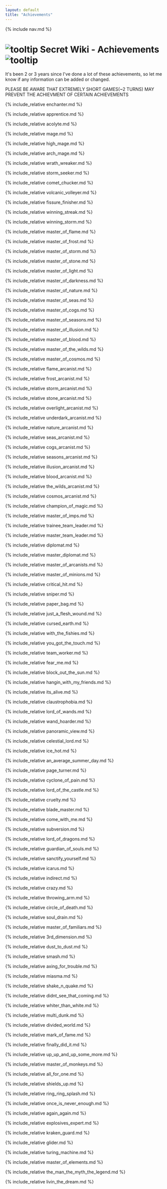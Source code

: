 ```yaml
---
layout: default
title: "Achievements"
---
```


{% include nav.md  %}

# ![tooltip]({{site.miscimages}}/walkinggrapple.gif) Secret Wiki - Achievements![tooltip]({{site.miscimages}}/walkinggrapple.gif)


It's been 2 or 3 years since I've done a lot of these achievements, so let me know if any information can be added or changed.


PLEASE BE AWARE THAT EXTREMELY SHORT GAMES(~2 TURNS) MAY PREVENT THE ACHIEVMENT OF CERTAIN ACHIEVEMENTS


{% include_relative enchanter.md %}


{% include_relative apprentice.md %}


{% include_relative acolyte.md %}


{% include_relative mage.md %}


{% include_relative high_mage.md %}


{% include_relative arch_mage.md %}


{% include_relative wrath_wreaker.md %}


{% include_relative storm_seeker.md %}


{% include_relative comet_chucker.md %}


{% include_relative volcanic_volleyer.md %}


{% include_relative fissure_finisher.md %}


{% include_relative winning_streak.md %}


{% include_relative winning_storm.md %}


{% include_relative master_of_flame.md %}


{% include_relative master_of_frost.md %}


{% include_relative master_of_storm.md %}


{% include_relative master_of_stone.md %}


{% include_relative master_of_light.md %}


{% include_relative master_of_darkness.md %}


{% include_relative master_of_nature.md %}


{% include_relative master_of_seas.md %}


{% include_relative master_of_cogs.md %}


{% include_relative master_of_seasons.md %}


{% include_relative master_of_illusion.md %}


{% include_relative master_of_blood.md %}


{% include_relative master_of_the_wilds.md %}


{% include_relative master_of_cosmos.md %}


{% include_relative flame_arcanist.md %}


{% include_relative frost_arcanist.md %}


{% include_relative storm_arcanist.md %}


{% include_relative stone_arcanist.md %}


{% include_relative overlight_arcanist.md %}


{% include_relative underdark_arcanist.md %}


{% include_relative nature_arcanist.md %}


{% include_relative seas_arcanist.md %}


{% include_relative cogs_arcanist.md %}


{% include_relative seasons_arcanist.md %}


{% include_relative illusion_arcanist.md %}


{% include_relative blood_arcanist.md %}


{% include_relative the_wilds_arcanist.md %}


{% include_relative cosmos_arcanist.md %}


{% include_relative champion_of_magic.md %}


{% include_relative master_of_imps.md %}


{% include_relative trainee_team_leader.md %}


{% include_relative master_team_leader.md %}


{% include_relative diplomat.md %}


{% include_relative master_diplomat.md %}


{% include_relative master_of_arcanists.md %}


{% include_relative master_of_minions.md %}


{% include_relative critical_hit.md %}


{% include_relative sniper.md %}


{% include_relative paper_bag.md %}


{% include_relative just_a_flesh_wound.md %}


{% include_relative cursed_earth.md %}


{% include_relative with_the_fishies.md %}


{% include_relative you_got_the_touch.md %}


{% include_relative team_worker.md %}


{% include_relative fear_me.md %}


{% include_relative block_out_the_sun.md %}


{% include_relative hangin_with_my_friends.md %}


{% include_relative its_alive.md %}


{% include_relative claustrophobia.md %}


{% include_relative lord_of_wands.md %}


{% include_relative wand_hoarder.md %}


{% include_relative panoramic_view.md %}


{% include_relative celestial_lord.md %}


{% include_relative ice_hot.md %}


{% include_relative an_average_summer_day.md %}


{% include_relative page_turner.md %}


{% include_relative cyclone_of_pain.md %}


{% include_relative lord_of_the_castle.md %}


{% include_relative cruelty.md %}


{% include_relative blade_master.md %}


{% include_relative come_with_me.md %}


{% include_relative subversion.md %}


{% include_relative lord_of_dragons.md %}


{% include_relative guardian_of_souls.md %}


{% include_relative sanctify_yourself.md %}


{% include_relative icarus.md %}


{% include_relative indirect.md %}


{% include_relative crazy.md %}


{% include_relative throwing_arm.md %}


{% include_relative circle_of_death.md %}


{% include_relative soul_drain.md %}


{% include_relative master_of_familiars.md %}


{% include_relative 3rd_dimension.md %}


{% include_relative dust_to_dust.md %}


{% include_relative smash.md %}


{% include_relative axing_for_trouble.md %}


{% include_relative miasma.md %}


{% include_relative shake_n_quake.md %}


{% include_relative didnt_see_that_coming.md %}


{% include_relative whiter_than_white.md %}


{% include_relative multi_dunk.md %}


{% include_relative divided_world.md %}


{% include_relative mark_of_fame.md %}


{% include_relative finally_did_it.md %}


{% include_relative up_up_and_up_some_more.md %}


{% include_relative master_of_monkeys.md %}


{% include_relative all_for_one.md %}


{% include_relative shields_up.md %}


{% include_relative ring_ring_splash.md %}


{% include_relative once_is_never_enough.md %}


{% include_relative again_again.md %}


{% include_relative explosives_expert.md %}


{% include_relative kraken_guard.md %}


{% include_relative glider.md %}


{% include_relative turing_machine.md %}


{% include_relative master_of_elements.md %}


{% include_relative the_man_the_myth_the_legend.md %}


{% include_relative livin_the_dream.md %}
